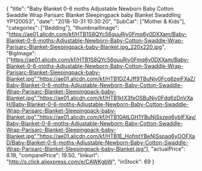 {
	"title": "Baby Blanket 0-6 moths Adjustable Newborn Baby Cotton Swaddle Wrap Parisarc Blanket Sleepingpack baby Blanket Swaddling YP120053",
	"date": "2018-10-31 10:30:20",
	"SubCat": ["Mother & Kids"],
	"categories": ["Bedding"],
	"thumbnailImage": "https://ae01.alicdn.com/kf/HTB1S8QYc56guuRjy0Fmq6y0DXXam/Baby-Blanket-0-6-moths-Adjustable-Newborn-Baby-Cotton-Swaddle-Wrap-Parisarc-Blanket-Sleepingpack-baby-Blanket.jpg_220x220.jpg",
	"BigImage": ["https://ae01.alicdn.com/kf/HTB1S8QYc56guuRjy0Fmq6y0DXXam/Baby-Blanket-0-6-moths-Adjustable-Newborn-Baby-Cotton-Swaddle-Wrap-Parisarc-Blanket-Sleepingpack-baby-Blanket.jpg","https://ae01.alicdn.com/kf/HTB1DZ4Jff9TBuNjy0Fcq6zeiFXaZ/Baby-Blanket-0-6-moths-Adjustable-Newborn-Baby-Cotton-Swaddle-Wrap-Parisarc-Blanket-Sleepingpack-baby-Blanket.jpg","https://ae01.alicdn.com/kf/HTB1ktX3feOSBuNjy0Fdq6zDnVXaH/Baby-Blanket-0-6-moths-Adjustable-Newborn-Baby-Cotton-Swaddle-Wrap-Parisarc-Blanket-Sleepingpack-baby-Blanket.jpg","https://ae01.alicdn.com/kf/HTB10AtLGH1YBuNjSszeq6yblFXay/Baby-Blanket-0-6-moths-Adjustable-Newborn-Baby-Cotton-Swaddle-Wrap-Parisarc-Blanket-Sleepingpack-baby-Blanket.jpg","https://ae01.alicdn.com/kf/HTB1E_HofmtYBeNjSspaq6yOOFXaD/Baby-Blanket-0-6-moths-Adjustable-Newborn-Baby-Cotton-Swaddle-Wrap-Parisarc-Blanket-Sleepingpack-baby-Blanket.jpg"],
	"actualPrice": 8.19,
	"comparePrice": 19.50,
	"linkurl": "http://s.click.aliexpress.com/e/CAWKgbW",
	"inStock": 69
}
